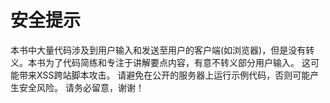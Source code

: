 # 安全提示

本书中大量代码涉及到用户输入和发送至用户的客户端(如浏览器)，但是没有转义。本书为了代码简练和专注于讲解要点内容，有意不转义部分用户输入。
这可能带来XSS跨站脚本攻击。
请避免在公开的服务器上运行示例代码，否则可能产生安全风险。
请务必留意，谢谢！